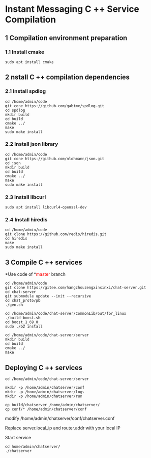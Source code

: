 # Instant Messaging C ++ Service Compilation
## 1 Compilation environment preparation

### 1.1 Install cmake

```
sudo apt install cmake
```


## 2 nstall C ++ compilation dependencies

### 2.1 Install spdlog

```
cd /home/admin/code
git cone https://github.com/gabime/spdlog.git
cd spdlog
mkdir build
cd build
cmake ../
make
sudo make install
```

### 2.2 Install json library
```
cd /home/admin/code
git cone https://github.com/nlohmann/json.git
cd json
mkdir build
cd build
cmake ../
make
sudo make install
```

### 2.3 Install libcurl

```
sudo apt install libcurl4-openssl-dev
```

### 2.4  Install hiredis

```
cd /home/admin/code
git clone https://github.com/redis/hiredis.git
cd hiredis
make
sudo make install
```

## 3  Compile C ++ services
*Use code of *<font color=red>master</font> branch

```
cd /home/admin/code
git clone https://gitee.com/hangzhouzengxinxinxi/chat-server.git
cd chat-server
git submodule update --init --recursive
cd chat_proto/pb
./gen.sh

cd /home/admin/code/chat-server/CommonLib/out/for_linux
./build-boost.sh
cd boost_1_69_0
sudo ./b2 install

cd /home/admin/code/chat-server/server
mkdir build
cd build
cmake ../
make
```

## Deploying C ++ services

```
cd /home/admin/code/chat-server/server

mkdir -p /home/admin/chatserver/conf
mkdir -p /home/admin/chatserver/logs
mkdir -p /home/admin/chatserver/run

cp build/chatserver /home/admin/chatserver/
cp conf/* /home/admin/chatserver/conf
```

modify /home/admin/chatserver/conf/chatserver.conf

Replace server.local_ip and router.addr with your local IP

Start service

```
cd home/admin/chatserver/
./chatserver
```
